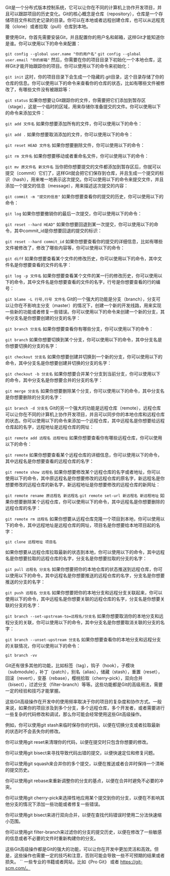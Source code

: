 Git是一个分布式版本控制系统，它可以让你在不同的计算机上协作开发项目，并且可以跟踪项目的历史变化。Git的核心概念是仓库（repository），仓库是一个存储项目文件和历史记录的目录。你可以在本地或者远程创建仓库，也可以从远程克隆（clone）或者拉取（pull）仓库到本地。

要使用Git，你首先需要安装Git，并且配置你的用户名和邮箱，这样Git才能知道你是谁。你可以使用以下的命令来配置：

`git config --global user.name "你的用户名"`
`git config --global user.email "你的邮箱"`
然后，你需要在你的项目目录下初始化一个本地仓库，这样Git才能开始跟踪你的项目。你可以使用以下的命令来初始化：

`git init`
这时，你的项目目录下会生成一个隐藏的.git目录，这个目录存储了你的仓库的信息。你可以使用以下的命令来查看你的仓库的状态，比如有哪些文件被修改了，有哪些文件没有被跟踪等：

`git status`
如果你想要让Git跟踪你的文件，你需要把它们添加到暂存区（stage），这是一个临时的区域，用来存储你准备提交的文件。你可以使用以下的命令来添加文件：

`git add 文件名`
如果你想要添加所有的文件，你可以使用以下的命令：

`git add .`
如果你想要取消添加的文件，你可以使用以下的命令：

`git reset HEAD 文件名`
如果你想要删除文件，你可以使用以下的命令：

`git rm 文件名`
如果你想要移动或者重命名文件，你可以使用以下的命令：

`git mv 原文件名 新文件名`
当你把你想要提交的文件都添加到暂存区后，你就可以提交（commit）它们了，这样Git就会把它们保存到仓库，并且生成一个提交的标识（hash），用来唯一地表示这次提交。你可以使用以下的命令来提交文件，并且添加一个提交的信息（message），用来描述这次提交的内容：

`git commit -m "提交的信息"`
如果你想要查看你的提交的历史，你可以使用以下的命令：

`git log`
如果你想要撤销你的最后一次提交，你可以使用以下的命令：

`git reset --hard HEAD^`
如果你想要回退到某一次提交，你可以使用以下的命令，其中commit_id是你想要回退的提交的标识：

`git reset --hard commit_id`
如果你想要查看你的提交的详细信息，比如有哪些文件被修改了，修改了哪些内容等，你可以使用以下的命令：

`git diff`
如果你想要查看某个文件的修改历史，你可以使用以下的命令，其中文件名是你想要查看的文件的名字：

`git log -p 文件名`
如果你想要查看某个文件的某一行的修改历史，你可以使用以下的命令，其中文件名是你想要查看的文件的名字，行号是你想要查看的行的编号：

`git blame -L 行号,行号 文件名`
Git的一个强大的功能是分支（branch），分支可以让你在不影响主分支（master）的情况下，创建一个新的开发线路，用来实现一些新的功能或者修复一些错误。你可以使用以下的命令来创建一个新的分支，其中分支名是你想要创建的分支的名字：

`git branch 分支名`
如果你想要查看你有哪些分支，你可以使用以下的命令：

`git branch`
如果你想要切换到某个分支，你可以使用以下的命令，其中分支名是你想要切换的分支的名字：

`git checkout 分支名`
如果你想要创建并切换到一个新的分支，你可以使用以下的命令，其中分支名是你想要创建并切换的分支的名字：

`git checkout -b 分支名`
如果你想要合并某个分支到当前分支，你可以使用以下的命令，其中分支名是你想要合并的分支的名字：

`git merge 分支名`
如果你想要删除某个分支，你可以使用以下的命令，其中分支名是你想要删除的分支的名字：

`git branch -d 分支名`
Git的另一个强大的功能是远程仓库（remote），远程仓库可以让你在不同的计算机上协作开发项目，并且可以同步你的本地仓库和远程仓库的状态。你可以使用以下的命令来添加一个远程仓库，其中远程名是你想要给远程仓库起的名字，远程地址是远程仓库的网址：

`git remote add 远程名 远程地址`
如果你想要查看你有哪些远程仓库，你可以使用以下的命令：

`git remote`
如果你想要查看某个远程仓库的详细信息，你可以使用以下的命令，其中远程名是你想要查看的远程仓库的名字：

`git remote show 远程名`
如果你想要修改某个远程仓库的名字或者地址，你可以使用以下的命令，其中原远程名是你想要修改的远程仓库的原名字，新远程名是你想要修改的远程仓库的新名字，新远程地址是你想要修改的远程仓库的新网址：

`git remote rename 原远程名 新远程名`
`git remote set-url 新远程名 新远程地址`
如果你想要删除某个远程仓库，你可以使用以下的命令，其中远程名是你想要删除的远程仓库的名字：

`git remote rm 远程名`
如果你想要从远程仓库克隆一个项目到本地，你可以使用以下的命令，其中远程地址是远程仓库的网址，项目名是你想要给本地项目起的名字：

`git clone 远程地址 项目名`

如果你想要从远程仓库拉取最新的状态到本地，你可以使用以下的命令，其中远程名是你想要拉取的远程仓库的名字，分支名是你想要拉取的分支的名字：

`git pull 远程名 分支名`
如果你想要把你的本地仓库的状态推送到远程仓库，你可以使用以下的命令，其中远程名是你想要推送的远程仓库的名字，分支名是你想要推送的分支的名字：

`git push 远程名 分支名`
如果你想要把你的本地分支和远程分支关联起来，你可以使用以下的命令，其中远程名是你想要关联的远程仓库的名字，分支名是你想要关联的分支的名字：

`git branch --set-upstream-to=远程名/分支名`
如果你想要取消你的本地分支和远程分支的关联，你可以使用以下的命令，其中分支名是你想要取消关联的分支的名字：

`git branch --unset-upstream 分支名`
如果你想要查看你的本地分支和远程分支的关联情况，你可以使用以下的命令：

`git branch -vv`

Git还有很多其他的功能，比如标签（tag），钩子（hook），子模块（submodule），补丁（patch），别名（alias），储藏（stash），重置（reset），回滚（revert），变基（rebase），樱桃拾取（cherry-pick），双向合并（bisect），过滤分支（filter-branch）等等。这些功能都是Git的高级用法，需要一定的经验和技巧才能掌握。


这些Git高级操作在开发中的使用频率取决于你的项目的复杂度和协作方式。一般来说，如果你的项目涉及到多个分支，多个远程仓库，多个开发者，或者需要进行一些复杂的代码修改和调试，那么你可能会经常使用这些Git高级操作。

例如，你可以使用git stash来临时保存你的代码，以便在切换分支或者拉取最新的状态时不会丢失你的修改。

你可以使用git reset来清理你的代码，以便在提交时只包含你想要的修改。

你可以使用git bisect来寻找导致代码出错的提交，以便快速定位和修复问题。

你可以使用git squash来合并你的多个提交，以便在推送或者合并时保持一个清晰的提交历史。

你可以使用git rebase来重新调整你的分支的基点，以便在合并时避免不必要的冲突。

你可以使用git cherry-pick来选择性地应用某个提交到你的分支，以便在不影响其他分支的情况下添加一些功能或者修复一些错误。

你可以使用git bisect来进行双向合并，以便在查找代码错误时使用二分法快速缩小范围。

你可以使用git filter-branch来过滤你的分支的提交历史，以便在修改了一些敏感的信息或者不必要的文件时重新构建你的分支。

这些Git高级操作都是Git的强大的功能，可以让你在开发中更加灵活和高效。但是，这些操作也需要一定的技巧和注意，否则可能会导致一些不可预期的结果或者损失。
``
一些专业的书籍或者网站，比如《Pro Git》 或者 https://git-scm.com/。
